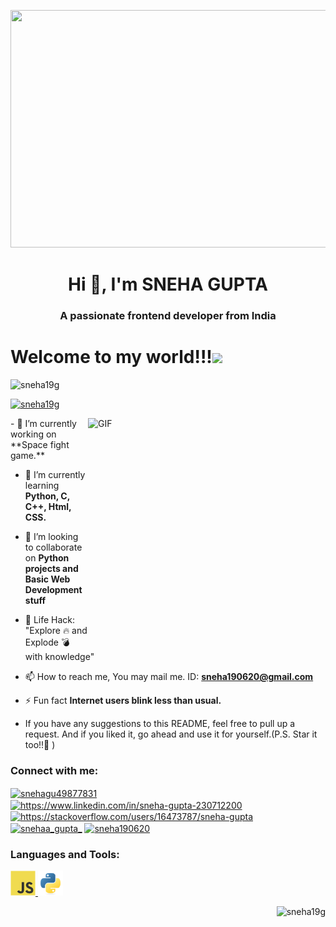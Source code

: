 <p  align="center"><img height="380" width="980" src = "https://res.cloudinary.com/practicaldev/image/fetch/s--5SXqnWZ2--/c_imagga_scale,f_auto,fl_progressive,h_420,q_66,w_1000/https://dev-to-uploads.s3.amazonaws.com/i/2ciu6mo6r9x9zyverc10.gif"></p>
<h1 align="center">Hi 👋, I'm SNEHA GUPTA</h1>
<h3 align="center">A passionate frontend developer from India</h3>

# Welcome to my world!!!<img src="https://media.giphy.com/media/mGcNjsfWAjY5AEZNw6/giphy.gif" width="50">

<p align="left"> <img src="https://komarev.com/ghpvc/?username=sneha19g&label=Profile%20views&color=0e75b6&style=flat" alt="sneha19g" /> </p>

<p align="left"> <a href="https://github.com/ryo-ma/github-profile-trophy"><img src="https://github-profile-trophy.vercel.app/?username=sneha19g" alt="sneha19g" /></a> </p>


<a target="_blank">
  <img align="right" height="350" width="380" alt="GIF" src="https://res.cloudinary.com/practicaldev/image/fetch/s--2bZIjPGC--/c_limit%2Cf_auto%2Cfl_progressive%2Cq_66%2Cw_880/https://dev-to-uploads.s3.amazonaws.com/i/d4tvukbt5mra37cvwklk.gif">
</a>
- 🔭 I’m currently working on  **Space fight game.**

- 🌱 I’m currently learning **Python, C, C++, Html, CSS.**

- 👯 I’m looking to collaborate on **Python projects and Basic Web Development stuff**

- :dart: Life Hack: "Explore :fire: and Explode :bomb: with knowledge" 

- 📫 How to reach me, You may mail me. ID: **sneha190620@gmail.com**

- ⚡ Fun fact **Internet users blink less than usual.**

- If you have any suggestions to this README, feel free to pull up a request. And if you liked it, go ahead and use it for yourself.(P.S. Star it too!!:grimacing: )

<h3 align="left">Connect with me:</h3>
<p align="left">
<a href="https://twitter.com/snehagu49877831" target="blank"><img align="center" src="https://raw.githubusercontent.com/rahuldkjain/github-profile-readme-generator/master/src/images/icons/Social/twitter.svg" alt="snehagu49877831" height="30" width="40" /></a>
<a href="https://linkedin.com/in/https://www.linkedin.com/in/sneha-gupta-230712200" target="blank"><img align="center" src="https://raw.githubusercontent.com/rahuldkjain/github-profile-readme-generator/master/src/images/icons/Social/linked-in-alt.svg" alt="https://www.linkedin.com/in/sneha-gupta-230712200" height="30" width="40" /></a>
<a href="https://stackoverflow.com/users/https://stackoverflow.com/users/16473787/sneha-gupta" target="blank"><img align="center" src="https://raw.githubusercontent.com/rahuldkjain/github-profile-readme-generator/master/src/images/icons/Social/stack-overflow.svg" alt="https://stackoverflow.com/users/16473787/sneha-gupta" height="30" width="40" /></a>
<a href="https://instagram.com/snehaa_gupta_" target="blank"><img align="center" src="https://raw.githubusercontent.com/rahuldkjain/github-profile-readme-generator/master/src/images/icons/Social/instagram.svg" alt="snehaa_gupta_" height="30" width="40" /></a>
<a href="https://www.hackerrank.com/sneha190620" target="blank"><img align="center" src="https://raw.githubusercontent.com/rahuldkjain/github-profile-readme-generator/master/src/images/icons/Social/hackerrank.svg" alt="sneha190620" height="30" width="40" /></a>
</p>

<h3 align="left">Languages and Tools:</h3>
<p align="left"> <a href="https://developer.mozilla.org/en-US/docs/Web/JavaScript" target="_blank"> <img src="https://raw.githubusercontent.com/devicons/devicon/master/icons/javascript/javascript-original.svg" alt="javascript" width="40" height="40"/> </a> <a href="https://www.python.org" target="_blank"> <img src="https://raw.githubusercontent.com/devicons/devicon/master/icons/python/python-original.svg" alt="python" width="40" height="40"/> </a> </p>

<p>&nbsp;<img align="right" src="https://github-readme-stats.vercel.app/api?username=sneha19g&show_icons=true&locale=en" alt="sneha19g" /></p>


